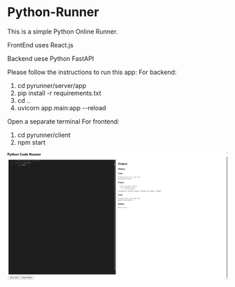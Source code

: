 # Python-Runner

This is a simple Python Online Runner.

FrontEnd uses React.js

Backend uese Python FastAPI

Please follow the instructions to run this app:
For backend:
1. cd pyrunner/server/app
2. pip install -r requirements.txt
4. cd ..
3. uvicorn app.main:app --reload

Open a separate terminal
For frontend:
1. cd pyrunner/client
2. npm start 

![Alt text](./Example.png?raw=true "Example")
